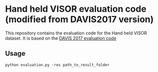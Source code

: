 # Hand held VISOR evaluation code (modified from DAVIS2017 version)

This repository contains the evaluation code for the Hand held VISOR dataset. It is based on the [DAVIS 2017 evaluation code](https://github.com/davisvideochallenge/davis2017-evaluation.git)

## Usage
```
python evaluation.py -res path_to_result_folder
```
